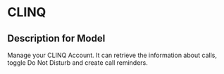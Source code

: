 # CLINQ

## Description for Model

Manage your CLINQ Account. It can retrieve the information about calls, toggle Do Not Disturb and create call reminders.

